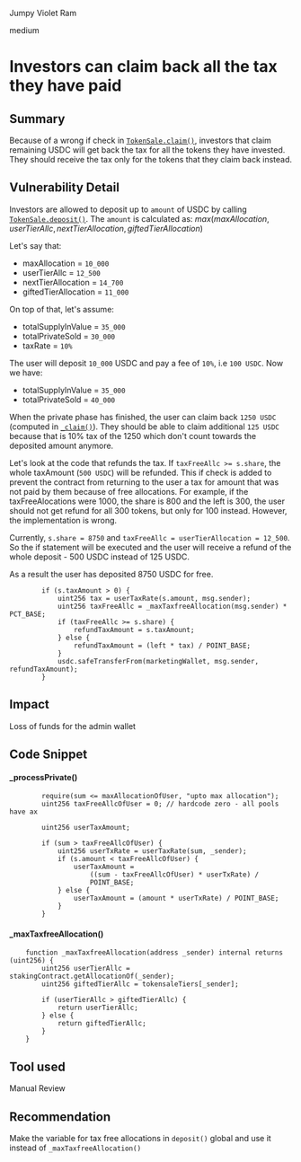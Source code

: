 Jumpy Violet Ram

medium

# Investors can claim back all the tax they have paid

## Summary
Because of a wrong if check in [`TokenSale.claim()`](https://github.com/sherlock-audit/2024-03-zap-protocol/blob/c2ad35aa844899fa24f6ed0cbfcf6c7e611b061a/zap-contracts-labs/contracts/TokenSale.sol#L382-L384), investors that claim remaining USDC will get back the tax for all the tokens they have invested. They should receive the tax only for the tokens that they claim back instead.

## Vulnerability Detail
Investors are allowed to deposit up to `amount` of USDC by calling [`TokenSale.deposit()`](https://github.com/sherlock-audit/2024-03-zap-protocol/blob/c2ad35aa844899fa24f6ed0cbfcf6c7e611b061a/zap-contracts-labs/contracts/TokenSale.sol#L162-L184). The `amount` is calculated as:
$max(maxAllocation, userTierAllc, nextTierAllocation, giftedTierAllocation)$ 

Let's say that:
 - maxAllocation = `10_000`
 - userTierAllc = `12_500`
 - nextTierAllocation = `14_700`
 - giftedTierAllocation = `11_000`

On top of that, let's assume:
 - totalSupplyInValue = `35_000`
 - totalPrivateSold = `30_000`
 - taxRate = `10%`

The user will deposit `10_000` USDC and pay a fee of `10%`, i.e `100 USDC`. Now we have:
 - totalSupplyInValue = `35_000`
 - totalPrivateSold = `40_000`

When the private phase has finished, the user can claim back `1250 USDC` (computed in [`_claim()`](https://github.com/sherlock-audit/2024-03-zap-protocol/blob/c2ad35aa844899fa24f6ed0cbfcf6c7e611b061a/zap-contracts-labs/contracts/TokenSale.sol#L394C1-L406C6)). They should be able to claim additional `125 USDC` because that is 10% tax of the 1250 which don't count towards the deposited amount anymore.

Let's look at the code that refunds the tax. If `taxFreeAllc >= s.share`, the whole taxAmount (`500 USDC`) will be refunded. This if check is added to prevent the contract from returning to the user a tax for amount that was not paid by them because of free allocations.
For example, if the taxFreeAlocations were 1000, the share is 800 and the left is 300, the user should not get refund for all 300 tokens, but only for 100 instead. However, the implementation is wrong.

Currently, `s.share = 8750` and `taxFreeAllc = userTierAllocation = 12_500`. So the if statement will be executed and the user will receive a refund of the whole deposit - 500 USDC instead of 125 USDC. 

As a result the user has deposited 8750 USDC for free.

```solidity
        if (s.taxAmount > 0) {
            uint256 tax = userTaxRate(s.amount, msg.sender);
            uint256 taxFreeAllc = _maxTaxfreeAllocation(msg.sender) * PCT_BASE;
            if (taxFreeAllc >= s.share) {
                refundTaxAmount = s.taxAmount;
            } else {
                refundTaxAmount = (left * tax) / POINT_BASE;
            }
            usdc.safeTransferFrom(marketingWallet, msg.sender, refundTaxAmount);
        }
```

## Impact
Loss of funds for the admin wallet

## Code Snippet
#### _processPrivate()
```solidity
        require(sum <= maxAllocationOfUser, "upto max allocation");
        uint256 taxFreeAllcOfUser = 0; // hardcode zero - all pools have ax

        uint256 userTaxAmount;

        if (sum > taxFreeAllcOfUser) {
            uint256 userTxRate = userTaxRate(sum, _sender);
            if (s.amount < taxFreeAllcOfUser) {
                userTaxAmount =
                    ((sum - taxFreeAllcOfUser) * userTxRate) /
                    POINT_BASE;
            } else {
                userTaxAmount = (amount * userTxRate) / POINT_BASE;
            }
        }
```

#### _maxTaxfreeAllocation()
```solidity
    function _maxTaxfreeAllocation(address _sender) internal returns (uint256) {
        uint256 userTierAllc = stakingContract.getAllocationOf(_sender);
        uint256 giftedTierAllc = tokensaleTiers[_sender];

        if (userTierAllc > giftedTierAllc) {
            return userTierAllc;
        } else {
            return giftedTierAllc;
        }
    }
```
## Tool used

Manual Review

## Recommendation
Make the variable for tax free allocations in `deposit()` global and use it instead of `_maxTaxfreeAllocation()`



